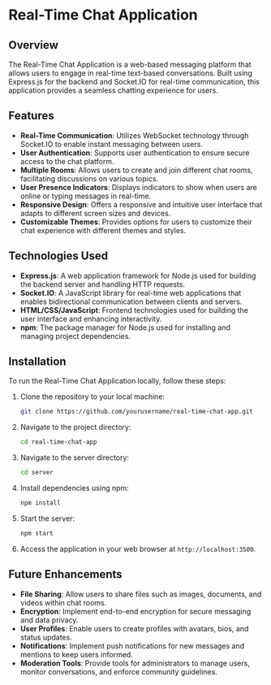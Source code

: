 # Real-Time Chat Application

## Overview
The Real-Time Chat Application is a web-based messaging platform that allows users to engage in real-time text-based conversations. Built using Express.js for the backend and Socket.IO for real-time communication, this application provides a seamless chatting experience for users.

## Features
- **Real-Time Communication**: Utilizes WebSocket technology through Socket.IO to enable instant messaging between users.
- **User Authentication**: Supports user authentication to ensure secure access to the chat platform.
- **Multiple Rooms**: Allows users to create and join different chat rooms, facilitating discussions on various topics.
- **User Presence Indicators**: Displays indicators to show when users are online or typing messages in real-time.
- **Responsive Design**: Offers a responsive and intuitive user interface that adapts to different screen sizes and devices.
- **Customizable Themes**: Provides options for users to customize their chat experience with different themes and styles.

## Technologies Used
- **Express.js**: A web application framework for Node.js used for building the backend server and handling HTTP requests.
- **Socket.IO**: A JavaScript library for real-time web applications that enables bidirectional communication between clients and servers.
- **HTML/CSS/JavaScript**: Frontend technologies used for building the user interface and enhancing interactivity.
- **npm**: The package manager for Node.js used for installing and managing project dependencies.

## Installation
To run the Real-Time Chat Application locally, follow these steps:
1. Clone the repository to your local machine:
   ```bash
   git clone https://github.com/yourusername/real-time-chat-app.git
   ```
2. Navigate to the project directory:
   ```bash
   cd real-time-chat-app
   ```
3. Navigate to the server directory:
   ```bash
   cd server
   ```   
4. Install dependencies using npm:
   ```bash
   npm install
   ```
5. Start the server:
   ```bash
   npm start
   ```
6. Access the application in your web browser at `http://localhost:3500`.

## Future Enhancements
- **File Sharing**: Allow users to share files such as images, documents, and videos within chat rooms.
- **Encryption**: Implement end-to-end encryption for secure messaging and data privacy.
- **User Profiles**: Enable users to create profiles with avatars, bios, and status updates.
- **Notifications**: Implement push notifications for new messages and mentions to keep users informed.
- **Moderation Tools**: Provide tools for administrators to manage users, monitor conversations, and enforce community guidelines.

